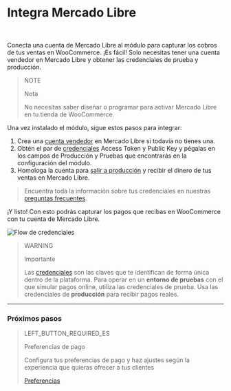 # Integra Mercado Libre 
<br/>

Conecta una cuenta de Mercado Libre al módulo para capturar los cobros de tus ventas en WooCommerce. ¡Es fácil! Solo necesitas tener una cuenta vendedor en Mercado Libre y obtener las credenciales de prueba y producción. 

> NOTE
>
> Nota
>
> No necesitas saber diseñar o programar para activar Mercado Libre en tu tienda de WooCommerce.

Una vez instalado el módulo, sigue estos pasos para integrar:

1. Crea una [cuenta vendedor](https://www.mercadopago[FAKER][URL][DOMAIN]/registration-company?confirmation_url=https%3A%2F%2Fwww.mercadopago[FAKER][URL][DOMAIN]%2Fcomo-cobrar) en Mercado Libre si todavía no tienes una.
2. Obtén el par de [credenciales]([FAKER][CREDENTIALS][URL]) Access Token y Public Key y pégalas en los campos de Producción y Pruebas que encontrarás en la configuración del módulo.
3. Homologa la cuenta para [salir a producción](https://www.mercadopago[FAKER][URL][DOMAIN]/developers/es/guides/online-payments/checkout-api/goto-production) y recibir el dinero de tus ventas en Mercado Libre.

> Encuentra toda la información sobre tus credenciales en nuestras [preguntas frecuentes](https://www.mercadopago[FAKER][URL][DOMAIN]/developers/es/guides/resources/faqs/credentials). 

¡Y listo! Con esto podrás capturar los pagos que recibas en WooCommerce con tu cuenta de Mercado Libre.

![Flow de credenciales](/images/woocomerce/es_woo_credenciales.gif)

> WARNING
>
> Importante
>
> Las [credenciales](https://www.mercadopago[FAKER][URL][DOMAIN]/developers/es/guides/resources/localization/credentials) son las claves que te identifican de forma única dentro de la plataforma. Para operar en un **entorno de pruebas** con el que simular pagos online, utiliza las credenciales de prueba. Usa las credenciales de **producción** para recibir pagos reales.

---

### Próximos pasos

> LEFT_BUTTON_REQUIRED_ES
>
> Preferencias de pago
>
> Configura tus preferencias de pago y haz ajustes según la experiencia que quieras ofrecer a tus clientes  
>
>
> [Preferencias](https://www.mercadopago[FAKER][URL][DOMAIN]/developers/es/guides/plugins/woocommerce/preferences)
